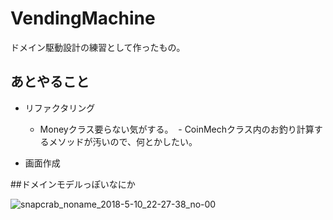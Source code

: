 # VendingMachine

ドメイン駆動設計の練習として作ったもの。

## あとやること
- リファクタリング
  - Moneyクラス要らない気がする。
  - CoinMechクラス内のお釣り計算するメソッドが汚いので、何とかしたい。

- 画面作成

##ドメインモデルっぽいなにか


![snapcrab_noname_2018-5-10_22-27-38_no-00](https://user-images.githubusercontent.com/33717710/39871960-714ad7e6-54a1-11e8-9a86-c6cd71799098.png)
